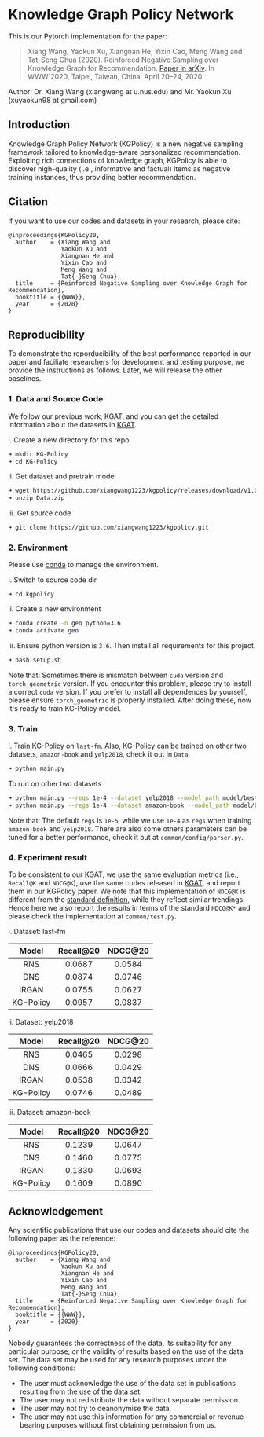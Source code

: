 # Knowledge Graph Policy Network

This is our Pytorch implementation for the paper:

>Xiang Wang, Yaokun Xu, Xiangnan He, Yixin Cao, Meng Wang and Tat-Seng Chua (2020). Reinforced Negative Sampling over Knowledge Graph for Recommendation. [Paper in arXiv](https://arxiv.org/abs/2003.05753). In WWW'2020, Taipei, Taiwan, China, April 20–24, 2020.

Author: Dr. Xiang Wang (xiangwang at u.nus.edu) and Mr. Yaokun Xu (xuyaokun98 at gmail.com)

## Introduction
Knowledge Graph Policy Network (KGPolicy) is a new negative sampling framework tailored to knowledge-aware personalized recommendation. Exploiting rich connections of knowledge graph, KGPolicy is able to discover high-quality (i.e., informative and factual) items as negative training instances, thus providing better recommendation.


## Citation 
If you want to use our codes and datasets in your research, please cite:
```
@inproceedings{KGPolicy20,
  author    = {Xiang Wang and
               Yaokun Xu and
               Xiangnan He and
               Yixin Cao and
               Meng Wang and
               Tat{-}Seng Chua},
  title     = {Reinforced Negative Sampling over Knowledge Graph for Recommendation},
  booktitle = {{WWW}},
  year      = {2020}
}
```
## Reproducibility
To demonstrate the reporducibility of the best performance reported in our paper and faciliate researchers for development and testing purpose, we provide the instructions as follows. Later, we will release the other baselines.

### 1. Data and Source Code
We follow our previous work, KGAT, and you can get the detailed information about the datasets in [KGAT](https://github.com/xiangwang1223/knowledge_graph_attention_network).

i. Create a new directory for this repo
```bash
➜ mkdir KG-Policy
➜ cd KG-Policy
```

ii. Get dataset and pretrain model
```bash
➜ wget https://github.com/xiangwang1223/kgpolicy/releases/download/v1.0/Data.zip
➜ unzip Data.zip
```

iii. Get source code
```bash
➜ git clone https://github.com/xiangwang1223/kgpolicy.git
```

### 2. Environment
Please use [conda](https://docs.conda.io/projects/conda/en/latest/user-guide/install/linux.html) to manage the environment.

i. Switch to source code dir 
```
➜ cd kgpolicy
```

ii. Create a new environment
```bash
➜ conda create -n geo python=3.6
➜ conda activate geo
```

iii. Ensure python version is `3.6`. Then install all requirements for this project.
```bashsetup.sh
➜ bash setup.sh
```

Note that: Sometimes there is mismatch between `cuda` version and `torch_geometric` version. If you encounter this problem, please try to install a correct `cuda` version. If you prefer to install all dependences by yourself, please ensure `torch_geometric` is properly installed. After doing these, now it's ready to train KG-Policy model.

### 3. Train
i. Train KG-Policy on `last-fm`. Also, KG-Policy can be trained on other two datasets, `amazon-book` and `yelp2018`, check it out in `Data`.
```bash
➜ python main.py
```

To run on other two datasets
```bash
➜ python main.py --regs 1e-4 --dataset yelp2018 --model_path model/best_yelp.ckpt 
➜ python main.py --regs 1e-4 --dataset amazon-book --model_path model/best_ab.ckpt 
```

Note that: The default `regs` is `1e-5`, while we use `1e-4` as `regs` when training `amazon-book` and `yelp2018`. There are also some others parameters can be tuned for a better performance, check it out at `common/config/parser.py`.

### 4. Experiment result
To be consistent to our KGAT, we use the same evaluation metrics (i.e., `Recall@K` and `NDCG@K`), use the same codes released in [KGAT](https://github.com/xiangwang1223/knowledge_graph_attention_network), and report them in our KGPolicy paper. We note that this implementation of `NDCG@K` is different from the [standard definition](https://en.wikipedia.org/wiki/Discounted_cumulative_gain), while they reflect similar trendings. Hence here we also report the results in terms of the standard `NDCG@K*` and please check the implementation at `common/test.py`.

i. Dataset: last-fm

|    Model    | Recall@20 | NDCG@20 |
| :---------: | :-------: | :----------: |
|     RNS     |  0.0687   |    0.0584    |  
|     DNS     |  0.0874   |    0.0746    | 
|    IRGAN    |  0.0755   |    0.0627    | 
|   KG-Policy |  0.0957   |    0.0837    |

ii. Dataset: yelp2018

|    Model    | Recall@20 | NDCG@20 |
| :---------: | :-------: | :----------: |
|     RNS     |  0.0465   |    0.0298    | 
|     DNS     |  0.0666   |    0.0429    | 
|    IRGAN    |  0.0538   |    0.0342    | 
|   KG-Policy |  0.0746   |    0.0489    |         

iii. Dataset: amazon-book

|    Model    | Recall@20 | NDCG@20 |
| :---------: | :-------: | :----------: |
|     RNS     |  0.1239   |    0.0647    |
|     DNS     |  0.1460   |    0.0775    |
|    IRGAN    |  0.1330   |    0.0693    |
|   KG-Policy |  0.1609   |    0.0890    |

## Acknowledgement
Any scientific publications that use our codes and datasets should cite the following paper as the reference:
```
@inproceedings{KGPolicy20,
  author    = {Xiang Wang and
               Yaokun Xu and
               Xiangnan He and
               Yixin Cao and
               Meng Wang and
               Tat{-}Seng Chua},
  title     = {Reinforced Negative Sampling over Knowledge Graph for Recommendation},
  booktitle = {{WWW}},
  year      = {2020}
}
```

Nobody guarantees the correctness of the data, its suitability for any particular purpose, or the validity of results based on the use of the data set. The data set may be used for any research purposes under the following conditions:
* The user must acknowledge the use of the data set in publications resulting from the use of the data set.
* The user may not redistribute the data without separate permission.
* The user may not try to deanonymise the data.
* The user may not use this information for any commercial or revenue-bearing purposes without first obtaining permission from us.

